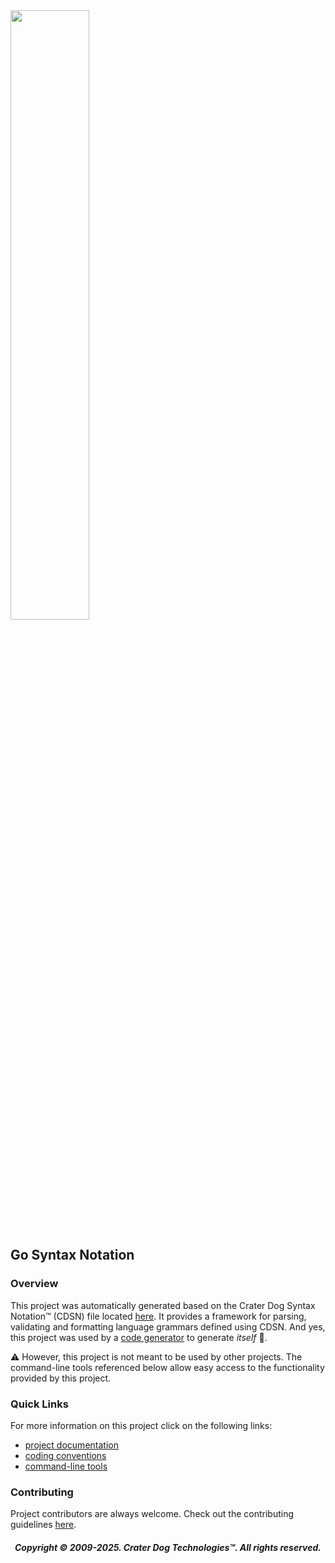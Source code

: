 <img src="https://craterdog.com/images/CraterDog.png" width="50%">

## Go Syntax Notation

### Overview
This project was automatically generated based on the Crater Dog Syntax Notation™
(CDSN) file located
[here](https://github.com/craterdog/go-syntax-notation/blob/main/v7/syntax.cdsn).
It provides a framework for parsing, validating and formatting language grammars
defined using CDSN.  And yes, this project was used by a
[code generator](https://github.com/craterdog/go-code-generation/wiki) to
generate _itself_ 🤯.

⚠️  However, this project is not meant to be used by other projects.  The
command-line tools referenced below allow easy access to the functionality
provided by this project.

### Quick Links
For more information on this project click on the following links:
 * [project documentation](https://github.com/craterdog/go-syntax-notation/wiki)
 * [coding conventions](https://github.com/craterdog/go-development-tools/wiki/Coding-Conventions)
 * [command-line tools](https://github.com/craterdog/go-development-tools/wiki)

### Contributing
Project contributors are always welcome. Check out the contributing guidelines
[here](https://github.com/craterdog/go-syntax-notation/blob/main/.github/CONTRIBUTING.md).

<H5 align="center"> Copyright © 2009-2025. Crater Dog Technologies™. All rights reserved. </H5>
